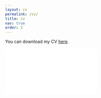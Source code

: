 ```yaml
---
layout: cv
permalink: /cv/
title: cv
nav: true
order: 2
---
```

You can download my CV [here]("michellejtao.github.io/assets/pdf/CV.pdf").

<embed src="/assets/pdf/CV.pdf" type="application/pdf"/>
